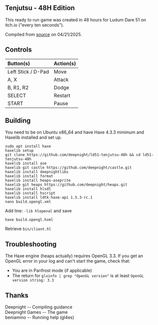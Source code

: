 ## Tenjutsu - 48H Edition
This ready to run game was created in 48 hours for Ludum Dare 51 on itch.io ("every ten seconds").

Compiled from [source](https://github.com/deepnight/ld51-tenjutsu-48h) on 04/21/2025.

## Controls

| Button(s)          | Action(s)  |
|:-------------------|:-----------|
| Left Stick / D-Pad | Move       |
| A, X               | Attack     |
| B, R1, R2          | Dodge      |
| SELECT             | Restart    |
| START              | Pause      |

## Building
You need to be on Ubuntu x86_64 and have Haxe 4.3.3 minimum and Haxelib installed and set up.

```
sudo apt install haxe
haxelib setup
git clone https://github.com/deepnight/ld51-tenjutsu-48h && cd ld51-tenjutsu-48h
haxelib install ase
haxelib git castle https://github.com/deepnight/castle.git
haxelib install deepnightlibs
haxelib install format
haxelib install heaps-aseprite
haxelib git heaps https://github.com/deepnight/heaps.git
haxelib install hlsdl
haxelib install hscript
haxelib install ldtk-haxe-api 1.5.3-rc.1
nano build.opengl.xml
```

Add line: `-lib hlopenal` and save

`haxe build.opengl.hxml`

Retrieve `bin/client.hl`

## Troubleshooting
The Haxe engine (heaps actually) requires OpenGL 3.3. If you get an OpenGL error in your log and can't start the game, check that:

- You are in Panfrost mode (if applicable)
- The return for `glxinfo | grep "OpenGL version"` is at least `OpenGL version string: 3.3`

## Thanks
Deepnight -- Compiling guidance  
Deepnight Games -- The game  
beniamino -- Running help (gl4es)